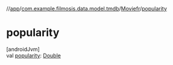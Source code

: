 //[app](../../../index.md)/[com.example.filmosis.data.model.tmdb](../index.md)/[Moviefr](index.md)/[popularity](popularity.md)

# popularity

[androidJvm]\
val [popularity](popularity.md): [Double](https://kotlinlang.org/api/latest/jvm/stdlib/kotlin/-double/index.html)
